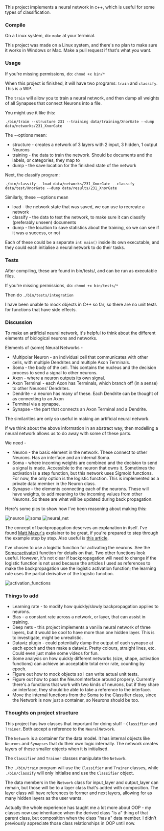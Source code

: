 This project implements a neural network in c++, which is useful for some types of classification.

### Compile

On a Linux system, do: `make` at your terminal.

This project was made on a Linux system, and there's no plan to make sure it works in Windows or
Mac. Make a pull request if that's what you want.

### Usage

If you're missing permissions, do: `chmod +x bin/*`

When this project is finished, it will have two programs: `train` and `classify`. This is a WIP.

The `train` will allow you to train a neural network, and then dump all weights of all Synapses that
connect Neurons into a file.

You might use it like this:

    ./bin/train --structure 231 --training data/training/XnorGate --dump data/networks/231_XnorGate

The --options mean:

- structure - creates a network of 3 layers with 2 input, 3 hidden, 1 output Neurons
- training - the data to train the network. Should be documents and the labels, or categories, they
  map to
- dump - the save location for the finished state of the network

Next, the classify program:

    ./bin/classify --load data/networks/231_XnorGate --classify data/test/XnorGate --dump data/results/231_XnorGate

Similarly, these --options mean

- load - the network state that was saved, we can use to recreate a network
- classify - the data to test the network, to make sure it can classify (preferably unseen) documents
- dump - the location to save statistics about the training, so we can see if it was a success, or
  not

Each of these could be a separate `int main()` inside its own executable, and they could each
initialise a neural network to do their tasks.

### Tests

After compiling, these are found in bin/tests/, and can be run as executable files.

If you're missing permissions, do: `chmod +x bin/tests/*`

Then do `./bin/tests/integration`

I have been unable to mock objects in C++ so far, so there are no unit tests for functions that have
side effects.

### Discussion

To make an artificial neural network, it's helpful to think about the different elements of biological
neurons and networks.

Elements of (some) Neural Networks -

- Multipolar Neuron - an individual cell that communicates with other cells, with multiple
  Dendrites and multiple Axon Terminals.
- Soma - the body of the cell. This contains the nucleus and the decision process to send a signal to
other neurons.
- Axon - where a neuron outputs its own signal.
- Axon Terminal - each Axon has Terminals, which branch off (in a sense) to other Neurons' Dendrites.
- Dendrite - a neuron has many of these. Each Dendrite can be thought of as connecting to an Axon
- Terminal via a synapse.
- Synapse - the part that connects an Axon Terminal and a Dendrite.

The similarities are only so useful in making an artificial neural network.

If we think about the above information in an abstract way, then modelling a neural network allows
us to do away with some of these parts.

We need -

- Neuron - the basic element in the network. These connect to other Neurons. Has an interface and an
internal Soma.
- Soma - where incoming weights are combined and the decision to send a signal is made. Accessible to
the neuron that owns it. Sometimes the activation is a step function, but this network uses Sigmoid
functions. For now, the only option is the logistic function. This is implemented as a private data
member in the Neuron class.
- Synapse - the elements connecting each of the neurons. These will have weights, to add meaning to
the incoming values from other Neurons. So these are what will be updated during back propagation.

Here's some pics to show how I've been reasoning about making this:

![neuron](docs/neuron.png)
![soma](docs/soma.png)
![neural_net](docs/neural_net.png)

The concept of backpropagation deserves an explanation in itself. I've found
[Matt Mazur's](https://mattmazur.com/2015/03/17/a-step-by-step-backpropagation-example/) explainer
to be great, if you're prepared to step through the example step by step. 
Also useful is [this
article](https://web.archive.org/web/20150317210621/https://www4.rgu.ac.uk/files/chapter3%20-%20bp.pdf).

I've chosen to use a logistic function for activating the neurons. See the 
[Soma::activate()](/src/assets/soma.cpp) function for details on that. Two other functions 
look useful. However, it's not clear if backpropagation will need to change if the logistic function
is not used because the articles I used as references to make the backpropagation use the logistic
activation function; the learning rule uses the partial derivative of the logistic function.

![activation_functions](docs/activation_functions.png)

### Things to add

- Learning rate - to modify how quickly/slowly backpropagation applies to neurons.
- Bias - a constant rate across a network, or layer, that can assist in training.
- Deep nets - this project implements a vanilla neural network of three layers, but it would be
  cool to have more than one hidden layer. This is to investigate, might be unrealistic.
- Dataviz plugin - could potentially dump the output of each synapse at each epoch and then make a
  dataviz. Pretty colours, straight lines, etc. Could even just make some videos for fun.
- Some analysis on how quickly different networks (size, shape, activation functions) can achieve an
  acceptable total error rate, counting by epoch.
- Figure out how to mock objects so I can write actual unit tests.
- Figure out how to pass the NeuronInterface around properly. Currently there's a functions that
  work with two kinds of neurons, but if they share an interface, they should be able to take a
  reference to the interface.
- Move the internal functions from the Soma to the Classifier class, since the Network is now just a
  container, so Neurons should be too.

### Thoughts on project structure

This project has two classes that important for doing stuff - `Classifier` and `Trainer`. Both accept
a reference to the `NeuralNetwork`.

The `Network` is a container for the data model. It has internal objects like `Neurons` and
`Synapses` that do their own logic internally. The network creates layers of these smaller objects
when it is initialised.

The `Classifier` and `Trainer` classes manipulate the `Network`.

The `./bin/train` program will use the `Classifier` and `Trainer` classes, while `./bin/classify`
will only initialise and use the `Classifier` object.

The data members in the i`Network` class for input_layer and output_layer can remain, but those will
be to a layer class that's added with composition. The layer class will have references to former and
next layers, allowing for as many hidden layers as the user wants.

Actually the whole experience has taught me a lot more about OOP - my classes now use inheritance
when the derived class "is a" thing of that parent class, but composition when the class "has a"
data member. I didn't previously appreciate those class relationships in OOP until now.

